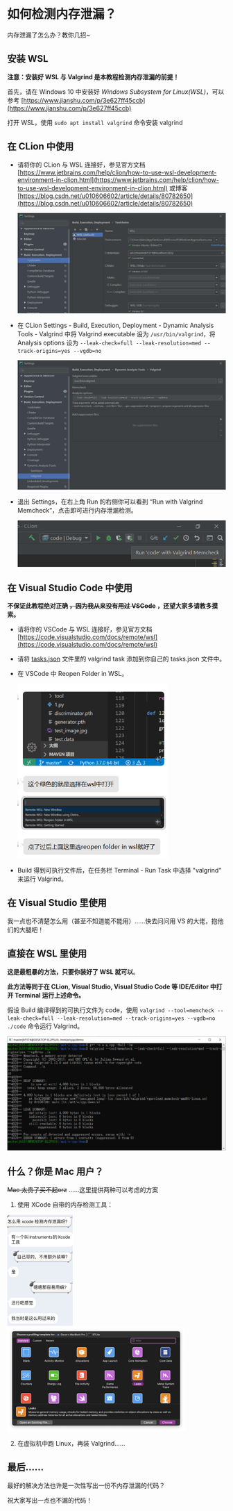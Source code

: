 # 如何检测内存泄漏？

内存泄漏了怎么办？教你几招~

## 安装 WSL

**注意：安装好 WSL 与 Valgrind 是本教程检测内存泄漏的前提！**

首先，请在 Windows 10 中安装好 *Windows Subsystem for Linux(WSL)*，可以参考 [https://www.jianshu.com/p/3e627ff45ccb](https://www.jianshu.com/p/3e627ff45ccb)

打开 WSL，使用 `sudo apt install valgrind` 命令安装 valgrind

## 在 CLion 中使用

* 请将你的 CLion 与 WSL 连接好，参见官方文档 [https://www.jetbrains.com/help/clion/how-to-use-wsl-development-environment-in-clion.html](https://www.jetbrains.com/help/clion/how-to-use-wsl-development-environment-in-clion.html) 或博客 [https://blog.csdn.net/u010606602/article/details/80782650](https://blog.csdn.net/u010606602/article/details/80782650)

  <img src="clion-wsl.png" alt="Failed to load picture" style="zoom:80%;" />

* 在 CLion Settings - Build, Execution, Deployment - Dynamic Analysis Tools - Valgrind 中将 Valgrind executable 设为 `/usr/bin/valgrind`，将 Analysis options 设为 `--leak-check=full --leak-resolution=med --track-origins=yes --vgdb=no`

  <img src="clion-valgrind.png" alt="Failed to load picture." style="zoom:80%;" />

* 退出 Settings，在右上角 Run 的右侧你可以看到 “Run with Valgrind Memcheck”，点击即可进行内存泄漏检测。

  <img src="clion-run-valgrind.png" alt="Failed to load picture." style="zoom:80%;" />

## 在 Visual Studio Code 中使用

**不保证此教程绝对正确 ~~，因为我从来没有用过 VSCode~~ ，还望大家多请教多摸索。**

* 请将你的 VSCode 与 WSL 连接好，参见官方文档 [https://code.visualstudio.com/docs/remote/wsl](https://code.visualstudio.com/docs/remote/wsl)

* 请将 [tasks.json](https://github.com/MasterJH5574/CS158-DS-Project/blob/master/tutorials/detect-memory-leak/for-vscode/tasks.json) 文件里的 valgrind task 添加到你自己的 tasks.json 文件中。

* 在 VSCode 中 Reopen Folder in WSL。

  <img src="vscode-wsl.png" alt="Failed to load picture" style="zoom: 80%;" />

* Build 得到可执行文件后，在任务栏 Terminal - Run Task 中选择 "valgrind" 来运行 Valgrind。

## 在 Visual Studio 里使用

我一点也不清楚怎么用（甚至不知道能不能用）……快去问问用 VS 的大佬，抱他们的大腿吧！

## 直接在 WSL 里使用

**这是最粗暴的方法，只要你装好了 WSL 就可以**。

**此方法等同于在 CLion, Visual Studio, Visual Studio Code 等 IDE/Editor 中打开 Terminal 运行上述命令。**

假设 Build 编译得到的可执行文件为 code，使用 `valgrind --tool=memcheck --leak-check=full --leak-resolution=med --track-origins=yes --vgdb=no ./code` 命令运行 Valgrind。

<img src="wsl-valgrind.png" alt="Failed to load picture." style="zoom:80%;" />

## 什么？你是 Mac 用户？

~~Mac 太贵了买不起orz~~ ……这里提供两种可以考虑的方案

1. 使用 XCode 自带的内存检测工具：

<img src="mac-xcode.JPG" alt="Failed to load picture." style="zoom: 25%;" />

<img src="mac-xcode1.png" alt="Failed to load picture." style="zoom:40%;" />

2. 在虚拟机中跑 Linux，再装 Valgrind……

## 最后……

最好的解决方法也许是一次性写出一份不内存泄漏的代码？

祝大家写出一点也不漏的代码！

